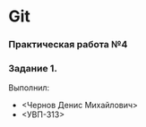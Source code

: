 # Git

### Практическая работа №4

### Задание 1.

Выполнил:

- <Чернов Денис Михайлович>
- <УВП-313>
